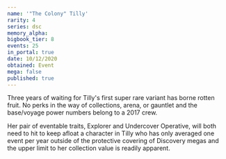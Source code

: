 ```yaml
---
name: '"The Colony" Tilly'
rarity: 4
series: dsc
memory_alpha:
bigbook_tier: 8
events: 25
in_portal: true
date: 10/12/2020
obtained: Event
mega: false
published: true
---
```


Three years of waiting for Tilly's first super rare variant has borne rotten fruit. No perks in the way of collections, arena, or gauntlet and the base/voyage power numbers belong to a 2017 crew.

Her pair of eventable traits, Explorer and Undercover Operative, will both need to hit to keep afloat a character in Tilly who has only averaged one event per year outside of the protective covering of Discovery megas and the upper limit to her collection value is readily apparent.
